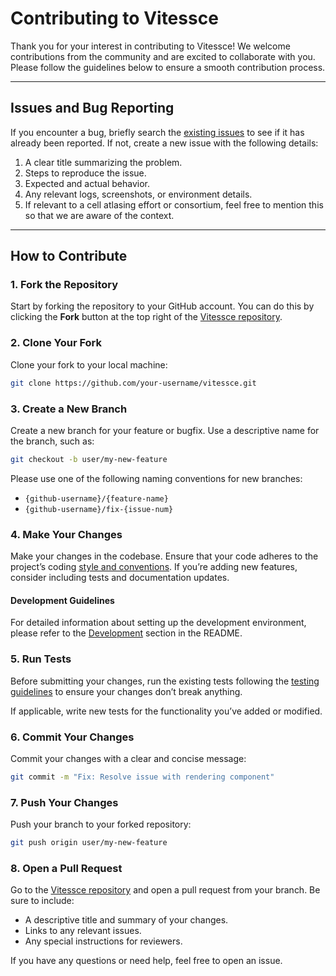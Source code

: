 # Contributing to Vitessce

Thank you for your interest in contributing to Vitessce! We welcome contributions from the community and are excited to collaborate with you. Please follow the guidelines below to ensure a smooth contribution process.

---

## Issues and Bug Reporting
If you encounter a bug, briefly search the [existing issues](https://github.com/vitessce/vitessce/issues) to see if it has already been reported. If not, create a new issue with the following details:
1. A clear title summarizing the problem.
2. Steps to reproduce the issue.
3. Expected and actual behavior.
4. Any relevant logs, screenshots, or environment details.
5. If relevant to a cell atlasing effort or consortium, feel free to mention this so that we are aware of the context.

---

## How to Contribute

### 1. Fork the Repository
Start by forking the repository to your GitHub account. You can do this by clicking the **Fork** button at the top right of the [Vitessce repository](https://github.com/vitessce/vitessce).

### 2. Clone Your Fork
Clone your fork to your local machine:
```bash
git clone https://github.com/your-username/vitessce.git
```

### 3. Create a New Branch
Create a new branch for your feature or bugfix. Use a descriptive name for the branch, such as:
```bash
git checkout -b user/my-new-feature
```

Please use one of the following naming conventions for new branches:
- `{github-username}/{feature-name}`
- `{github-username}/fix-{issue-num}`


### 4. Make Your Changes
Make your changes in the codebase. Ensure that your code adheres to the project’s coding [style and conventions](./dev-docs/design-guidelines.md). If you’re adding new features, consider including tests and documentation updates.

#### Development Guidelines
For detailed information about setting up the development environment, please refer to the [Development](README.md#development) section in the README.

### 5. Run Tests
Before submitting your changes, run the existing tests following the [testing guidelines](README.md#testing) to ensure your changes don’t break anything.

If applicable, write new tests for the functionality you’ve added or modified.

### 6. Commit Your Changes
Commit your changes with a clear and concise message:
```bash
git commit -m "Fix: Resolve issue with rendering component"
```

### 7. Push Your Changes
Push your branch to your forked repository:
```bash
git push origin user/my-new-feature
```

### 8. Open a Pull Request
Go to the [Vitessce repository](https://github.com/vitessce/vitessce) and open a pull request from your branch. Be sure to include:
- A descriptive title and summary of your changes.
- Links to any relevant issues.
- Any special instructions for reviewers.


If you have any questions or need help, feel free to open an issue.
